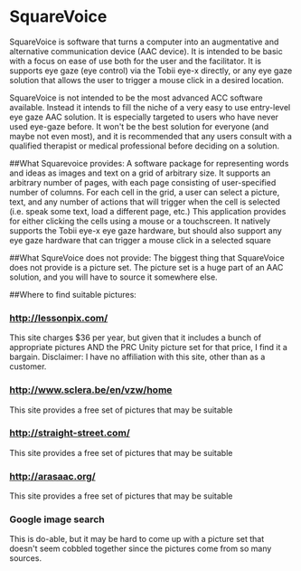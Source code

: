 # SquareVoice
SquareVoice is software that turns a computer into an augmentative and alternative communication device (AAC device).  It is intended to be basic with a focus on ease of use both for the user and the facilitator.  It is supports eye gaze (eye control) via the Tobii eye-x directly, or any eye gaze solution that allows the user to trigger a mouse click in a desired location.  

SquareVoice is not intended to be the most advanced ACC software available.  Instead it intends to fill the niche of a very easy to use entry-level eye gaze AAC solution.  It is especially targeted to users who have never used eye-gaze before.  It won't be the best solution for everyone (and maybe not even most), and it is recommended that any users consult with a qualified therapist or medical professional before deciding on a solution.   

##What Squarevoice provides:
A software package for representing words and ideas as images and text on a grid of arbitrary size.  It supports an arbitrary number of pages, with each page consisting of user-specified number of columns.  For each cell in the grid, a user can select a picture, text, and any number of actions that will trigger when the cell is selected (i.e. speak some text, load a different page, etc.)  This application provides for either clicking the cells using a mouse or a touchscreen.  It natively supports the Tobii eye-x eye gaze hardware, but should also support any eye gaze hardware that can trigger a mouse click in a selected square
    
##What SqureVoice does not provide:
The biggest thing that SquareVoice does not provide is a picture set.  The picture set is a huge part of an AAC solution, and you will have to source it somewhere else.  
  
  
##Where to find suitable pictures:

### http://lessonpix.com/  
This site charges $36 per year, but given that it includes a bunch of appropriate pictures AND the PRC Unity picture set for that price, I find it a bargain.  Disclaimer: I have no affiliation with this site, other than as a customer.
### http://www.sclera.be/en/vzw/home
This site provides a free set of pictures that may be suitable
### http://straight-street.com/
This site provides a free set of pictures that may be suitable
### http://arasaac.org/
This site provides a free set of pictures that may be suitable
### Google image search
This is do-able, but it may be hard to come up with a picture set that doesn't seem cobbled together since the pictures come from so many sources.
